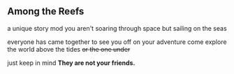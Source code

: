 ## Among the Reefs

a unique story mod
you aren't soaring through space
but sailing on the seas

everyone has came together to see you off on your adventure
come explore the world above the tides ~~or the one under~~

just keep in mind
**They are not your friends.**